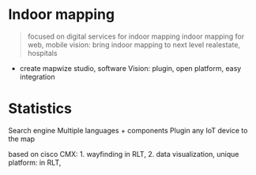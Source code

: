 # Indoor mapping
> focused on digital services for indoor mapping
> indoor mapping for web, mobile
> vision: bring indoor mapping to next level
> realestate, hospitals

- create mapwize studio, software
Vision: plugin, open platform, easy integration

# Statistics
Search engine
Multiple languages + components
Plugin any IoT device to the map

based on cisco CMX: 1. wayfinding in RLT, 
2. data visualization, unique platform: in RLT,


